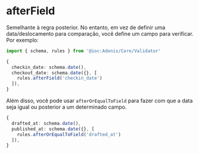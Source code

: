 # afterField

Semelhante à regra posterior. No entanto, em vez de definir uma data/deslocamento para comparação, você define um campo para verificar. Por exemplo:

```ts
import { schema, rules } from '@ioc:Adonis/Core/Validator'

{
  checkin_date: schema.date(),
  checkout_date: schema.date({}, [
    rules.afterField('checkin_date')
  ]),
}
```

Além disso, você pode usar `afterOrEqualToField` para fazer com que a data seja igual ou posterior a um determinado campo.

```ts
{
  drafted_at: schema.date(),
  published_at: schema.date({}, [
    rules.afterOrEqualToField('drafted_at')
  ]),
}
```
